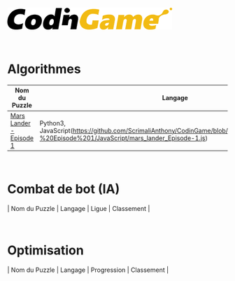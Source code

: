 [![CodinGame](/CodinGame.png)](https://www.codingame.com/ "CodinGame")

<br>

# Algorithmes
| Nom du Puzzle                                                                         | Langage             | Progression |
|---------------------------------------------------------------------------------------|---------------------|-------------|
| [Mars Lander - Episode 1](https://www.codingame.com/training/easy/mars-lander-episode-1) | Python3, JavaScript(https://github.com/ScrimaliAnthony/CodinGame/blob/main/Mars%20Lander%20-%20Episode%201/JavaScript/mars_lander_Episode-1.js) |    100%     |
<br>

# Combat de bot (IA)
| Nom du Puzzle | Langage | Ligue | Classement |

<br>

# Optimisation
| Nom du Puzzle | Langage | Progression | Classement |
